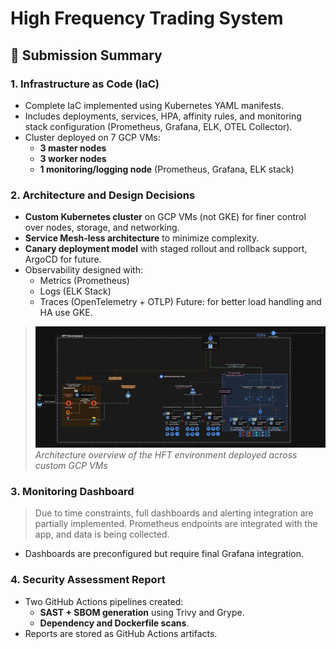 # High Frequency Trading System

## 📌 Submission Summary

### 1. **Infrastructure as Code (IaC)**
- Complete IaC implemented using Kubernetes YAML manifests.
- Includes deployments, services, HPA, affinity rules, and monitoring stack configuration (Prometheus, Grafana, ELK, OTEL Collector).
- Cluster deployed on 7 GCP VMs:  
  - **3 master nodes**  
  - **3 worker nodes**  
  - **1 monitoring/logging node** (Prometheus, Grafana, ELK stack)

### 2. **Architecture and Design Decisions**
- **Custom Kubernetes cluster** on GCP VMs (not GKE) for finer control over nodes, storage, and networking.
- **Service Mesh-less architecture** to minimize complexity.
- **Canary deployment model** with staged rollout and rollback support, ArgoCD for future.
- Observability designed with:
  - Metrics (Prometheus)
  - Logs (ELK Stack)
  - Traces (OpenTelemetry + OTLP)
Future: for better load handling and HA use GKE.
> ![HFT Architecture](docs/hft.png)  
> *Architecture overview of the HFT environment deployed across custom GCP VMs*

### 3. **Monitoring Dashboard**
> Due to time constraints, full dashboards and alerting integration are partially implemented. Prometheus endpoints are integrated with the app, and data is being collected.

- Dashboards are preconfigured but require final Grafana integration.

### 4. **Security Assessment Report**
- Two GitHub Actions pipelines created:
  - **SAST + SBOM generation** using Trivy and Grype.
  - **Dependency and Dockerfile scans**.
- Reports are stored as GitHub Actions artifacts.